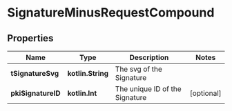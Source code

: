 
# SignatureMinusRequestCompound

## Properties
Name | Type | Description | Notes
------------ | ------------- | ------------- | -------------
**tSignatureSvg** | **kotlin.String** | The svg of the Signature | 
**pkiSignatureID** | **kotlin.Int** | The unique ID of the Signature |  [optional]



